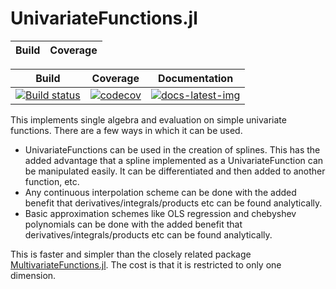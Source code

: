 ﻿# UnivariateFunctions.jl

| Build | Coverage |
|-------|----------|



| Build | Coverage | Documentation |
|-------|----------|---------------|
| [![Build status](https://github.com/s-baumann/UnivariateFunctions.jl/workflows/CI/badge.svg)](https://github.com/s-baumann/UnivariateFunctions.jl/actions) | [![codecov](https://codecov.io/gh/s-baumann/UnivariateFunctions.jl/branch/master/graph/badge.svg?token=uO1mDGPfML)](https://codecov.io/gh/s-baumann/UnivariateFunctions.jl) | [![docs-latest-img](https://img.shields.io/badge/docs-latest-blue.svg)](https://s-baumann.github.io/UnivariateFunctions.jl/dev/index.html) |


This implements single algebra and evaluation on simple univariate functions.
There are a few ways in which it can be used.
* UnivariateFunctions can be used in the creation of splines. This has the added
    advantage that a spline implemented as a UnivariateFunction can be manipulated
    easily. It can be differentiated and then added to another function, etc.
* Any continuous interpolation scheme can be done with the added benefit that derivatives/integrals/products etc can be found analytically.
* Basic approximation schemes like OLS regression and chebyshev polynomials can be done with the added benefit that derivatives/integrals/products etc can be found analytically.

This is faster and simpler than the closely related package [MultivariateFunctions.jl](https://github.com/s-baumann/MultivariateFunctions.jl). The cost is that it is restricted to only one dimension.
